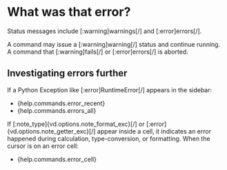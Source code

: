 # What was that error?

Status messages include [:warning]warnings[/] and [:error]errors[/].

A command may issue a [:warning]warning[/] status and continue running.
A command that [:warning]fails[/] or [:error]errors[/] is aborted.

## Investigating errors further

If a Python Exception like [:error]RuntimeError[/] appears in the sidebar:

- {help.commands.error_recent}
- {help.commands.errors_all}

If [:note_type]{vd.options.note_format_exc}[/] or [:error]{vd.options.note_getter_exc}[/] appear inside a cell, it indicates an error happened during calculation, type-conversion, or formatting.  When the cursor is on an error cell:

- {help.commands.error_cell}
